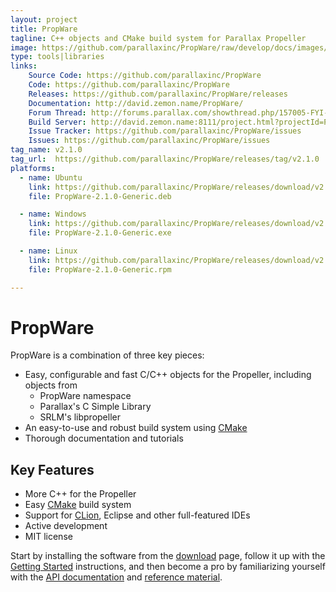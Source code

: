 ```yaml
---
layout: project
title: PropWare
tagline: C++ objects and CMake build system for Parallax Propeller
image: https://github.com/parallaxinc/PropWare/raw/develop/docs/images/PropWare_Logo_64.png
type: tools|libraries
links:
    Source Code: https://github.com/parallaxinc/PropWare
    Code: https://github.com/parallaxinc/PropWare
    Releases: https://github.com/parallaxinc/PropWare/releases
    Documentation: http://david.zemon.name/PropWare/
    Forum Thread: http://forums.parallax.com/showthread.php/157005-FYI-PropWare-Complete-build-system-and-library-for-PropGCC
    Build Server: http://david.zemon.name:8111/project.html?projectId=PropWare&tab=projectOverview&guest=1
    Issue Tracker: https://github.com/parallaxinc/PropWare/issues
    Issues: https://github.com/parallaxinc/PropWare/issues
tag_name: v2.1.0
tag_url:  https://github.com/parallaxinc/PropWare/releases/tag/v2.1.0
platforms:
  - name: Ubuntu
    link: https://github.com/parallaxinc/PropWare/releases/download/v2.1.0/PropWare-2.1.0-Generic.deb
    file: PropWare-2.1.0-Generic.deb

  - name: Windows
    link: https://github.com/parallaxinc/PropWare/releases/download/v2.1.0/PropWare-2.1.0-Generic.exe
    file: PropWare-2.1.0-Generic.exe

  - name: Linux
    link: https://github.com/parallaxinc/PropWare/releases/download/v2.1.0/PropWare-2.1.0-Generic.rpm
    file: PropWare-2.1.0-Generic.rpm

---
```

PropWare
========

PropWare is a combination of three key pieces:
* Easy, configurable and fast C/C++ objects for the Propeller, including objects from
  * PropWare namespace
  * Parallax's C Simple Library
  * SRLM's libpropeller
* An easy-to-use and robust build system using [CMake][5]
* Thorough documentation and tutorials

Key Features
------------
* More C++ for the Propeller
* Easy [CMake][5] build system
* Support for [CLion](http://www.jetbrains.com/clion/), Eclipse and other full-featured IDEs
* Active development
* MIT license

Start by installing the software from the [download][1] page, follow it up with the 
[Getting Started][2] instructions, and then become a pro by familiarizing yourself with the 
[API documentation][3] and [reference material][4].

[1]: http://david.zemon.name/PropWare/Download.xhtml
[2]: http://david.zemon.name/PropWare/GettingStarted.xhtml
[3]: http://david.zemon.name/PropWare/usergroup0.xhtml
[4]: http://david.zemon.name/PropWare/usergroup1.xhtml
[5]: https://cmake.org/

